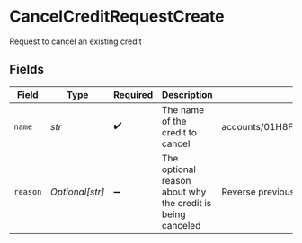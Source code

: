 # CancelCreditRequestCreate

Request to cancel an existing credit


## Fields

| Field                                                      | Type                                                       | Required                                                   | Description                                                | Example                                                    |
| ---------------------------------------------------------- | ---------------------------------------------------------- | ---------------------------------------------------------- | ---------------------------------------------------------- | ---------------------------------------------------------- |
| `name`                                                     | *str*                                                      | :heavy_check_mark:                                         | The name of the credit to cancel                           | accounts/01H8FB90ZRRFWXB4XC2JPJ1D4Y/credits/20230823123456 |
| `reason`                                                   | *Optional[str]*                                            | :heavy_minus_sign:                                         | The optional reason about why the credit is being canceled | Reverse previous credit                                    |